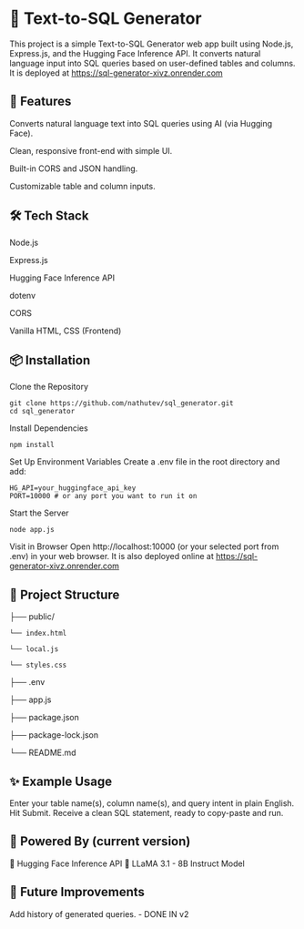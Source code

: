 # 🧠 Text-to-SQL Generator
This project is a simple Text-to-SQL Generator web app built using Node.js, Express.js, and the Hugging Face Inference API. It converts natural language input into SQL queries based on user-defined tables and columns. It is deployed at https://sql-generator-xivz.onrender.com
## 🚀 Features
Converts natural language text into SQL queries using AI (via Hugging Face).

Clean, responsive front-end with simple UI.

Built-in CORS and JSON handling.

Customizable table and column inputs.

## 🛠️ Tech Stack
Node.js

Express.js

Hugging Face Inference API

dotenv

CORS

Vanilla HTML, CSS (Frontend)

## 📦 Installation
Clone the Repository
```
git clone https://github.com/nathutev/sql_generator.git
cd sql_generator
```

Install Dependencies
```
npm install
```

Set Up Environment Variables
Create a .env file in the root directory and add:
```
HG_API=your_huggingface_api_key
PORT=10000 # or any port you want to run it on
```

Start the Server
```
node app.js
```
Visit in Browser
Open http://localhost:10000 (or your selected port from .env) in your web browser. It is also deployed online at https://sql-generator-xivz.onrender.com

## 📁 Project Structure

├── public/

    └── index.html

    └── local.js

    └── styles.css

├── .env

├── app.js

├── package.json

├── package-lock.json

└── README.md

## ✨ Example Usage
Enter your table name(s), column name(s), and query intent in plain English.
Hit Submit.
Receive a clean SQL statement, ready to copy-paste and run.

## 🧠 Powered By (current version)
🤖 Hugging Face Inference API
🐘 LLaMA 3.1 - 8B Instruct Model

## 🧪 Future Improvements
Add history of generated queries. - DONE IN v2
